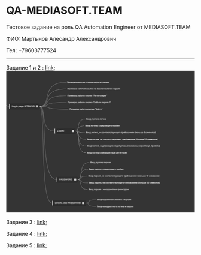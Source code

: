 # QA-MEDIASOFT.TEAM
Тестовое задание на роль QA Automation Engineer от MEDIASOFT.TEAM

ФИО: Мартынов Алесандр Александрович

Тел: +79603777524
***
Задание 1 и 2 : [link](https://app.qase.io/project/CB?suite=11&previewMode=side&view=3);
 ![alt tag](https://raw.githubusercontent.com/0x00-CVE-0x00/-QA-MEDIASOFT.TEAM/834bc58ff8bc2353a9d17625a3ce37b9c40dc9b5/photo.png)
 
Задание 3 : [link](https://telegra.ph/Test-plan-Mobilnoe-prilozhenie-dlya-kontrolya-raboty-voditelej-ehkspeditorov-08-09);

Задание 4 : [link](https://telegra.ph/CHek-list-Proverka-razdela-s-vremennymi-periodami-v-prilozhenii-08-09);

Задание 5 : [link](https://telegra.ph/5-Zadanie-Analiz-setevyh-zaprosov-na-sajte-wwwwildberriesru-08-09);
